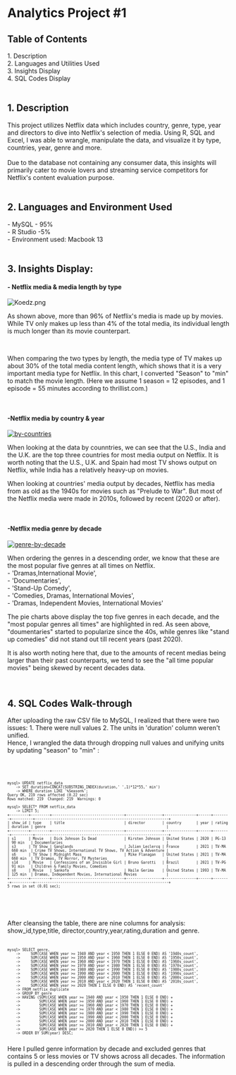 <h1>Analytics Project #1</h1>

<h2>Table of Contents</h2>
1. Description<br/>
2. Languages and Utilities Used<br/>
3. Insights Display<br/>
4. SQL Codes Display<br/>
<br />

<h2>1. Description</h2>
This project utilizes Netflix data which includes country, genre, type, year and directors to dive into Netflix's selection of media. Using R, SQL and Excel, I was able to wrangle, manipulate the data, and visualize it by type, countries, year, genre and more. <br/>
<br/>
Due to the database not containing any consumer data, this insights will primarily cater to movie lovers and streaming service competitors for Netflix's content evaluation purpose.<br />
<br />

<h2>2. Languages and Environment Used</h2>
- MySQL - 95%<br/> 
- R Studio -5%<br/>
- Environment used: Macbook 13<br />
<br/>


<h2>3. Insights Display:</h2>

<h4 align="left">
- Netflix media & media length by type </h4>
<img src="https://imgtr.ee/images/2023/06/09/Koedz.png" alt="Koedz.png" border="0" />
<p align=left> As shown above, more than 96% of Netflix's media is made up by movies. While TV only makes up less than 4% of the total media, its individual length is much longer than its movie counterpart. </p><br/>
<p align=left> When comparing the two types by length, the media type of TV makes up about 30% of the total media content length, which shows that it is a very important media type for Netflix. In this chart, I converted "Season" to "min" to match the movie length. (Here we assume 1 season = 12 episodes, and 1 episode = 55 minutes according to thrillist.com.) </p>
<br />

<h4 align="left">
 -Netflix media by country & year</h4>
 <a href='https://postimg.cc/jDvQgSH3' target='_blank'><img src='https://i.postimg.cc/43RL3KmG/by-countries.png' border='0' alt='by-countries'/></a>
 <p align=left> When looking at the data by counntries, we can see that the U.S., India and the U.K. are the top three countries for most media output on Netflix. It is worth noting that the U.S., U.K. and Spain had most TV shows output on Netflix, while India has a relatively heavy-up on movies. <br/>

When looking at countries' media output by decades, Netflix has media from as old as the 1940s for movies such as "Prelude to War". But most of the Netflix media were made in 2010s, followed by recent (2020 or after). 
</p>
<br/>

<h4 align="left">
 -Netflix media genre by decade</h4>
<a href='https://postimg.cc/CnRW18mt' target='_blank'><img src='https://i.postimg.cc/gjsdgqRY/genre-by-decade.png' border='0' alt='genre-by-decade'/></a>
<p align=left> When ordering the genres in a descending order, we know that these are the most popular five genres at all times on Netflix.  <br/>
 - 'Dramas,International Movie', <br/>
 - 'Documentaries',  <br/>
 - 'Stand-Up Comedy',  <br/>
 - 'Comedies, Dramas, International Movies',  <br/>
 - 'Dramas, Independent Movies, International Movies' <br/> 
 
 
 The pie charts above display the top five genres in each decade, and the "most popular genres all times" are highlighted in red. As seen above, "doumentaries" started to popularize since the 40s, while genres like "stand up comedies" did not stand out till recent years (past 2020). 
 
 It is also worth noting here that, due to the amounts of recent medias being larger than their past counterparts, we tend to see the "all time popular movies" being skewed by recent decades data. </p>


<br/>

<h2>4. SQL Codes Walk-through</h2>
<p align="left"> After uploading the raw CSV file to MySQL, I realized that there were two issues: 1. There were null values 2. The units in 'duration' column weren't unified. <br/>
 Hence, I wrangled the data through dropping null values and unifying units by updating "season" to "min" :</p><br/>
 
<pre><code class="language-sql"><p style="font-size: 8px;">
mysql> UPDATE netflix_data
    -> SET duration=CONCAT(SUBSTRING_INDEX(duration,' ',1)*12*55,' min')
    -> WHERE duration LIKE '%Season%';
Query OK, 219 rows affected (0.22 sec)
Rows matched: 219  Changed: 219  Warnings: 0

mysql> SELECT* FROM netflix_data
    -> LIMIT 5;
+---------+---------+----------------------------------+-----------------+---------------+------+--------+----------+---------------------------------------------------------------+
| show_id | type    | title                            | director        | country       | year | rating | duration | genre                                                         |
+---------+---------+----------------------------------+-----------------+---------------+------+--------+----------+---------------------------------------------------------------+
| s1      | Movie   | Dick Johnson Is Dead             | Kirsten Johnson | United States | 2020 | PG-13  | 90 min   | Documentaries                                                 |
| s3      | TV Show | Ganglands                        | Julien Leclercq | France        | 2021 | TV-MA  | 660 min  | Crime TV Shows, International TV Shows, TV Action & Adventure |
| s6      | TV Show | Midnight Mass                    | Mike Flanagan   | United States | 2021 | TV-MA  | 660 min  | TV Dramas, TV Horror, TV Mysteries                            |
| s14     | Movie   | Confessions of an Invisible Girl | Bruno Garotti   | Brazil        | 2021 | TV-PG  | 91 min   | Children & Family Movies, Comedies                            |
| s8      | Movie   | Sankofa                          | Haile Gerima    | United States | 1993 | TV-MA  | 125 min  | Dramas, Independent Movies, International Movies              |
+---------+---------+----------------------------------+-----------------+---------------+------+--------+----------+---------------------------------------------------------------+
5 rows in set (0.01 sec);
</p></code></pre><br/>
<br/>

<p align="left"> After cleansing the table, there are nine columns for analysis: show_id,type,title, director,country,year,rating,duration and genre.
</p>
<pre><code class="language-sql"><p style="font-size: 8px;">
mysql> SELECT genre,
    ->     SUM(CASE WHEN year >= 1940 AND year < 1950 THEN 1 ELSE 0 END) AS '1940s_count',
    ->     SUM(CASE WHEN year >= 1950 AND year < 1960 THEN 1 ELSE 0 END) AS '1950s_count',
    ->     SUM(CASE WHEN year >= 1960 AND year < 1970 THEN 1 ELSE 0 END) AS '1960s_count',
    ->     SUM(CASE WHEN year >= 1970 AND year < 1980 THEN 1 ELSE 0 END) AS '1970s_count',
    ->     SUM(CASE WHEN year >= 1980 AND year < 1990 THEN 1 ELSE 0 END) AS '1980s_count',
    ->     SUM(CASE WHEN year >= 1990 AND year < 2000 THEN 1 ELSE 0 END) AS '1990s_count',
    ->     SUM(CASE WHEN year >= 2000 AND year < 2010 THEN 1 ELSE 0 END) AS '2000s_count',
    ->     SUM(CASE WHEN year >= 2010 AND year < 2020 THEN 1 ELSE 0 END) AS '2010s_count',
    ->     SUM(CASE WHEN year >= 2020 THEN 1 ELSE 0 END) AS 'recent_count'
    -> FROM netflix_duplicate
    -> GROUP BY genre
    -> HAVING (SUM(CASE WHEN year >= 1940 AND year < 1950 THEN 1 ELSE 0 END) +
    ->         SUM(CASE WHEN year >= 1950 AND year < 1960 THEN 1 ELSE 0 END) +
    ->         SUM(CASE WHEN year >= 1960 AND year < 1970 THEN 1 ELSE 0 END) +
    ->         SUM(CASE WHEN year >= 1970 AND year < 1980 THEN 1 ELSE 0 END) +
    ->         SUM(CASE WHEN year >= 1980 AND year < 1990 THEN 1 ELSE 0 END) +
    ->         SUM(CASE WHEN year >= 1990 AND year < 2000 THEN 1 ELSE 0 END) +
    ->         SUM(CASE WHEN year >= 2000 AND year < 2010 THEN 1 ELSE 0 END) +
    ->         SUM(CASE WHEN year >= 2010 AND year < 2020 THEN 1 ELSE 0 END) +
    ->         SUM(CASE WHEN year >= 2020 THEN 1 ELSE 0 END)) >= 5
    -> ORDER BY SUM(year) DESC;
</p></code></pre>
<p align="Left"> Here I pulled genre information by decade and excluded genres that contains 5 or less movies or TV shows across all decades. The information is pulled in a descending order through the sum of media. </p>
<!--
 ```diff
- text in red
+ text in green
! text in orange
# text in gray
@@ text in purple (and bold)@@
```
--!>
